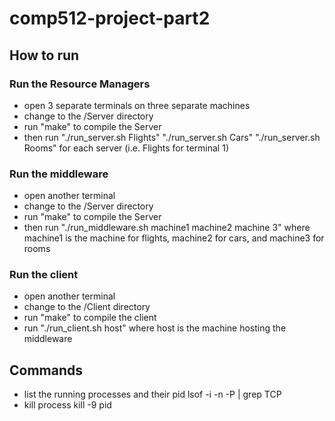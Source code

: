 # comp512-project-part2


## How to run
### Run the Resource Managers
- open 3 separate terminals on three separate machines
- change to the /Server directory
- run "make" to compile the Server
- then run "./run_server.sh Flights" "./run_server.sh Cars" "./run_server.sh Rooms" for each server (i.e. Flights for terminal 1)

### Run the middleware
- open another terminal
- change to the /Server directory
- run "make" to compile the Server
- then run "./run_middleware.sh machine1 machine2 machine 3" where machine1 is the machine for flights, machine2 for cars, and machine3 for rooms

### Run the client
- open another terminal
- change to the /Client directory
- run "make" to compile the client
- run "./run_client.sh host" where host is the machine hosting the middleware

## Commands
- list the running processes and their pid
    lsof -i -n -P | grep TCP 
- kill process 
    kill -9 pid



